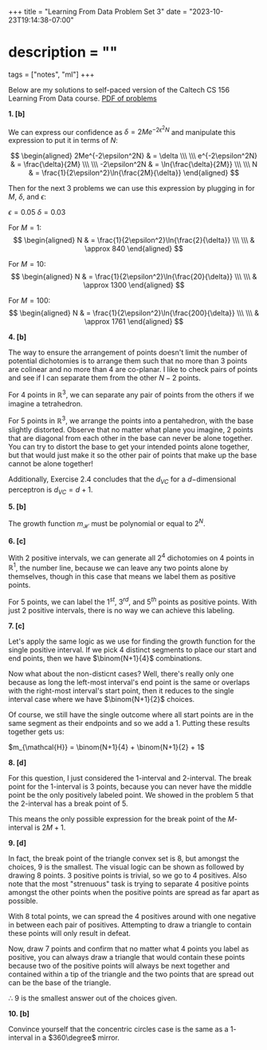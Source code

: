 +++
title = "Learning From Data Problem Set 3"
date = "2023-10-23T19:14:38-07:00"
# description = ""

tags = ["notes", "ml"]
+++


Below are my solutions to self-paced version of the Caltech CS 156 Learning From Data course. [PDF of problems](https://work.caltech.edu/homework/hw3.pdf)


**1. [b]**

We can express our confidence as $\delta = 2Me^{-2\epsilon^2N}$ and manipulate this expression to put it in terms of $N$:

$$
\begin{aligned}
2Me^{-2\epsilon^2N} & = \delta \\\ \\\
e^{-2\epsilon^2N}   & = \frac{\delta}{2M} \\\ \\\
-2\epsilon^2N       & = \ln{\frac{\delta}{2M}} \\\ \\\
N                   & = \frac{1}{2\epsilon^2}\ln{\frac{2M}{\delta}}
\end{aligned}
$$

Then for the next 3 problems we can use this expression by plugging in for $M$, $\delta$, and $\epsilon$:

$\epsilon = 0.05$
$\delta = 0.03$

For $M = 1$:
$$
\begin{aligned}
N   & =         \frac{1}{2\epsilon^2}\ln{\frac{2}{\delta}} \\\ \\\
    & \approx   840 
\end{aligned}
$$

For $M = 10$:
$$
\begin{aligned}
N   & =         \frac{1}{2\epsilon^2}\ln{\frac{20}{\delta}} \\\ \\\
    & \approx   1300 
\end{aligned}
$$

For $M = 100$:
$$
\begin{aligned}
N   & =         \frac{1}{2\epsilon^2}\ln{\frac{200}{\delta}} \\\ \\\
    & \approx   1761 
\end{aligned}
$$


**4. [b]**

The way to ensure the arrangement of points doesn't limit the number of potential dichotomies is to arrange them such that no more than 3 points are colinear and no more than 4 are co-planar. I like to check pairs of points and see if I can separate them from the other $N-2$ points.

For 4 points in $\mathbb{R}^3$, we can separate any pair of points from the others if we imagine a tetrahedron. 

For 5 points in $\mathbb{R}^3$, we arrange the points into a pentahedron, with the base slightly distorted. Observe that no matter what plane you imagine, 2 points that are diagonal from each other in the base can never be alone together. You can try to distort the base to get your intended points alone together, but that would just make it so the other pair of points that make up the base cannot be alone together!

Additionally, Exercise 2.4 concludes that the $d_{VC}$ for a $d-$dimensional perceptron is $d_{VC} = d + 1$.


**5. [b]**

The growth function $m_\mathcal{H}$ must be polynomial or equal to $2^N$.


**6. [c]**

With 2 positive intervals, we can generate all $2^4$ dichotomies on 4 points in $\mathbb{R}^1$, the number line, because we can leave any two points alone by themselves, though in this case that means we label them as positive points.

For 5 points, we can label the $1^{st}$, $3^{rd}$, and $5^{th}$ points as positive points. With just 2 positive intervals, there is no way we can achieve this labeling.


**7. [c]**

Let's apply the same logic as we use for finding the growth function for the single positive interval. If we pick 4 distinct segments to place our start and end points, then we have $\binom{N+1}{4}$ combinations. 

Now what about the non-disticnt cases? Well, there's really only one because as long the left-most interval's end point is the same or overlaps with the right-most interval's start point, then it reduces to the single interval case where we have $\binom{N+1}{2}$ choices.

Of course, we still have the single outcome where all start points are in the same segment as their endpoints and so we add a 1. Putting these results together gets us:

$m_{\mathcal{H}} = \binom{N+1}{4} + \binom{N+1}{2} + 1$


**8. [d]**

For this question, I just considered the $1$-interval and $2$-interval. The break point for the $1$-interval is 3 points, because you can never have the middle point be the only positively labeled point. We showed in the problem 5 that the $2$-interval has a break point of 5.

This means the only possible expression for the break point of the $M$-interval is $2M+1$.


**9. [d]**

In fact, the break point of the triangle convex set is 8, but amongst the choices, 9 is the smallest. The visual logic can be shown as followed by drawing 8 points. 3 positive points is trivial, so we go to 4 positives. Also note that the most "strenuous" task is trying to separate 4 positive points amongst the other points when the positive points are spread as far apart as possible.

With 8 total points, we can spread the 4 positives around with one negative in between each pair of positives. Attempting to draw a triangle to contain these points will only result in defeat.

Now, draw 7 points and confirm that no matter what 4 points you label as positive, you can always draw a triangle that would contain these points because two of the positive points will always be next together and contained within a tip of the triangle and the two points that are spread out can be the base of the triangle.

$\therefore$ 9 is the smallest answer out of the choices given.


**10. [b]**

Convince yourself that the concentric circles case is the same as a $1$-interval in a $360\degree$ mirror.
